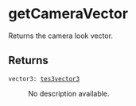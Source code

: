 # getCameraVector

Returns the camera look vector.

## Returns

<dl class="describe">
<dt><code class="descname">vector3: <a href="https://mwse.readthedocs.io/en/latest/lua/type/tes3vector3.html">tes3vector3</a></code></dt>
<dd>

No description available.

</dd>
</dl>
